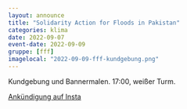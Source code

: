 ```yaml
---
layout: announce
title: "Solidarity Action for Floods in Pakistan"
categories: klima 
date: 2022-09-07
event-date: 2022-09-09
gruppe: [fff]
imagelocal: "2022-09-09-fff-kundgebung.png"
---
```


Kundgebung und Bannermalen. 17:00, weißer Turm.

[Ankündigung auf Insta](https://www.instagram.com/p/CiNpgMzNgOd/)
